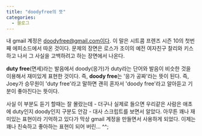 ```yaml
---
title: "doodyfree의 뜻"
categories:
  - 블로그
---
```


내 gmail 계정은 doodyfree@gmail.com이다. 이 말은 시트콤 프렌즈 시즌 10의 첫번째 에피소드에서 따온 것이다. 문제의 장면은 로스가 조이의 예전 여자친구 찰리와 키스하고 나서 그 사실을 고백하려고 하는 장면에서 나온다.  

**duty free**(면세)라는 발음에서 doody(응가)가 duty라는 단어와 발음이 비슷한 것을 이용해서 재미있게 표현한 것이다. 즉, **doody free**는 '응가 공짜'라는 뜻이 된다. 즉, Joey가 승무원이 'duty free'라고 말하면 괜히 혼자서 'doody free'라고 알아듣고 기분이 좋아진다는 뜻이다.  

사실 이 부분도 듣기 할때는 잘 몰랐는데 - 더구나 실제로 들으면 우리같은 사람은 애초에 duty인지 doody인지 구분도 안감 - 대사 스크립트를 보면서 알았다. 아무튼 꽤나 재미있는 표현이라 기억하고 있다가 막상 gmail 계정을 만들면서 사용하게 되었다. 이제는 꽤나 친숙하고 좋아하는 표현이 되어 버린... ^^;
